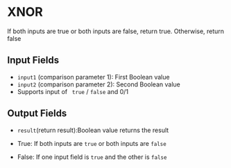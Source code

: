 # XNOR

If both inputs are true or both inputs are false, return true. Otherwise, return false

## Input Fields

- `input1` (comparison parameter 1): First Boolean value
- `input2`  (comparison parameter 2): Second Boolean value
- Supports input of ` true` / `false` and 0/1

## Output Fields

- `result`(return result):<strong></strong>Boolean value returns the result

- True: If both inputs are `true` or both inputs are `false`
- False: If one input field is `true` and the other is `false`
